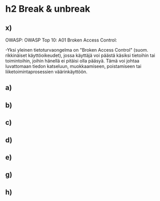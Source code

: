 # h2 Break & unbreak

## x)
OWASP: OWASP Top 10: A01 Broken Access Control:

-Yksi yleinen tietoturvaongelma on "Broken Access Control" (suom. rikkinäiset käyttöoikeudet), jossa käyttäjä voi päästä käsiksi tietoihin tai toimintoihin, joihin hänellä ei pitäisi olla pääsyä. Tämä voi johtaa luvattomaan tiedon katseluun, muokkaamiseen, poistamiseen tai liiketoimintaprosessien väärinkäyttöön.





## a)

## b)

## c)

## d)

## e)

## g)

## h)
